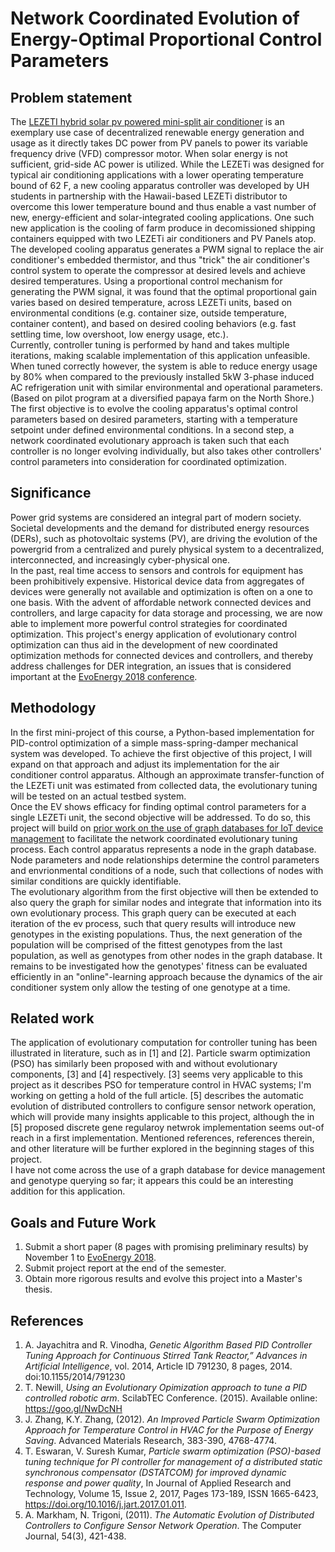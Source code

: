 # Network Coordinated Evolution of Energy-Optimal Proportional Control Parameters


## Problem statement
The [LEZETI hybrid solar pv powered mini-split air conditioner](http://www.greenpath-tech.com/lezeti-hybrid-solar-ac/about/) is an exemplary use case of decentralized renewable energy generation and usage as it directly takes DC power from PV panels to power its variable frequency drive (VFD) compressor motor. When solar energy is not sufficient, grid-side AC power is utilized. While the LEZETi was designed for typical air conditioning applications with a lower operating temperature bound of 62 F, a new cooling apparatus controller was developed by UH students in partnership with the Hawaii-based LEZETi distributor to overcome this lower temperature bound and thus enable a vast number of new, energy-efficient and solar-integrated cooling applications. One such new application is the cooling of farm produce in decomissioned shipping containers equipped with two LEZETi air conditioners and PV Panels atop. <br>
The developed cooling apparatus generates a PWM signal to replace the air conditioner's embedded thermistor, and thus "trick" the air conditioner's control system to operate the compressor at desired levels and achieve desired temperatures. Using a proportional control mechanism for generating the PWM signal, it was found that the optimal proportional gain varies based on desired temperature, across LEZETi units, based on environmental conditions (e.g. container size, outside temperature, container content), and based on desired cooling behaviors (e.g. fast settling time, low overshoot, low energy usage, etc.). <br>
Currently, controller tuning is performed by hand and takes multiple iterations, making scalable implementation of this application unfeasible. When tuned correctly however, the system is able to reduce energy usage by 80% when compared to the previously installed 5kW 3-phase induced AC refrigeration unit with similar environmental and operational parameters. (Based on pilot program at a diversified papaya farm on the North Shore.) <br>
The first objective is to evolve the cooling apparatus's optimal control parameters based on desired parameters, starting with a temperature setpoint under defined environmental conditions. In a second step, a network coordinated evolutionary approach is taken such that each controller is no longer evolving individually, but also takes other controllers' control parameters into consideration for coordinated optimization.


## Significance
Power grid systems are considered an integral part of modern society. Societal developments and the demand for distributed energy resources (DERs), such as photovoltaic systems (PV), are driving the evolution of the powergrid from a centralized and purely physical system to a decentralized, interconnected, and increasingly cyber-physical one.<br>
In the past, real time access to sensors and controls for equipment has been prohibitively expensive. Historical device data from aggregates of devices were generally not available and optimization is often on a one to one basis. With the advent of affordable network connected devices and controllers, and large capacity for data storage and processing, we are now able to implement more powerful control strategies for coordinated optimization. This project's energy application of evolutionary control optimization can thus aid in the development of new coordinated optimization methods for connected devices and controllers, and thereby address challenges for DER integration, an issues that is considered important at the [EvoEnergy 2018 conference](http://www.evostar.org/2018/cfp_evoenergy.php).


## Methodology

In the first mini-project of this course, a Python-based implementation for PID-control optimization of a simple mass-spring-damper mechanical system was developed. To achieve the first objective of this project, I will expand on that approach and adjust its implementation for the air conditioner control apparatus. Although an approximate transfer-function of the LEZETi unit was estimated from collected data, the evolutionary tuning will be tested on an actual testbed system. <br>
Once the EV shows efficacy for finding optimal control parameters for a single LEZETi unit, the second objective will be addressed. To do so, this project will build on [prior work on the use of graph databases for IoT device management](https://goo.gl/4FYJnq) to facilitate the network coordinated evolutionary tuning process. Each control apparatus represents a node in the graph database. Node parameters and node relationships determine the control parameters and envrionmental conditions of a node, such that collections of nodes with similar conditions are quickly identifiable. <br>
The evolutionary algorithm from the first objective will then be extended to also query the graph for similar nodes and integrate that information into its own evolutionary process. This graph query can be executed at each iteration of the ev process, such that query results will introduce new genotypes in the existing populations. Thus, the next generation of the population will be comprised of the fittest genotypes from the last population, as well as genotypes from other nodes in the graph database. It remains to be investigated how the genotypes' fitness can be evaluated efficiently in an "online"-learning approach because the dynamics of the air conditioner system only allow the testing of one genotype at a time.

## Related work

The application of evolutionary computation for controller tuning has been illustrated in literature, such as in [1] and [2]. Particle swarm optimization (PSO) has similarly been proposed with and without evolutionary components, [3] and [4] respectively. [3] seems very applicable to this project as it describes PSO for temperature control in HVAC systems; I'm working on getting a hold of the full article. [5] describes the automatic evolution of distributed controllers to configure sensor network operation, which will provide many insights applicable to this project, although the in [5] proposed discrete gene regularoy netwrok implementation seems out-of reach in a first implementation. Mentioned references, references therein, and other literature will be further explored in the beginning stages of this project.<br>
I have not come across the use of a graph database for device management and genotype querying so far; it appears this could be an interesting addition for this application.

## Goals and Future Work

1. Submit a short paper (8 pages with promising preliminary results) by November 1 to [EvoEnergy 2018](http://www.evostar.org/2018/cfp_evoenergy.php).
2. Submit project report at the end of the semester.
2. Obtain more rigorous results and evolve this project into a Master's thesis.

## References

1. A. Jayachitra and R. Vinodha, _Genetic Algorithm Based PID Controller Tuning Approach for Continuous Stirred Tank Reactor,” Advances in Artificial Intelligence_, vol. 2014, Article ID 791230, 8 pages, 2014. doi:10.1155/2014/791230
2. T. Newill, _Using an Evolutionary Opimization approach to tune a PID controlled robotic arm_. ScilabTEC Conference. (2015). Available online: https://goo.gl/NwDcNH
3. J. Zhang, K.Y. Zhang, (2012). _An Improved Particle Swarm Optimization Approach for Temperature Control in HVAC for the Purpose of Energy Saving_. Advanced Materials Research, 383-390, 4768-4774.
4. T. Eswaran, V. Suresh Kumar, _Particle swarm optimization (PSO)-based tuning technique for PI controller for management of a distributed static synchronous compensator (DSTATCOM) for improved dynamic response and power quality_, In Journal of Applied Research and Technology, Volume 15, Issue 2, 2017, Pages 173-189, ISSN 1665-6423, https://doi.org/10.1016/j.jart.2017.01.011.
5. A. Markham, N. Trigoni, (2011). _The Automatic Evolution of Distributed Controllers to Configure Sensor Network Operation_. The Computer Journal, 54(3), 421-438.
